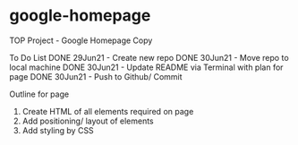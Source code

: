 # google-homepage
TOP Project - Google Homepage Copy

To Do List
DONE 29Jun21  - Create new repo 
DONE 30Jun21  - Move repo to local machine
DONE 30Jun21  - Update README via Terminal with plan for page
DONE 30Jun21  - Push to Github/ Commit

Outline for page
1. Create HTML of all elements required on page
2. Add positioning/ layout of elements
3. Add styling by CSS
